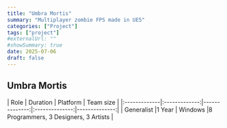 ```yaml
---
title: "Umbra Mortis"
summary: "Multiplayer zombie FPS made in UE5"
categories: ["Project"]
tags: ["project"]
#externalUrl: ""
#showSummary: true
date: 2025-07-06
draft: false
---
```


## Umbra Mortis


| Role | Duration  | Platform | Team size | 
|:-------------|:-------------:|--------------:|:--------------:|--------------:|
| Generalist  |1 Year  | Windows   |8 Programmers, 3 Designers, 3 Artists    |